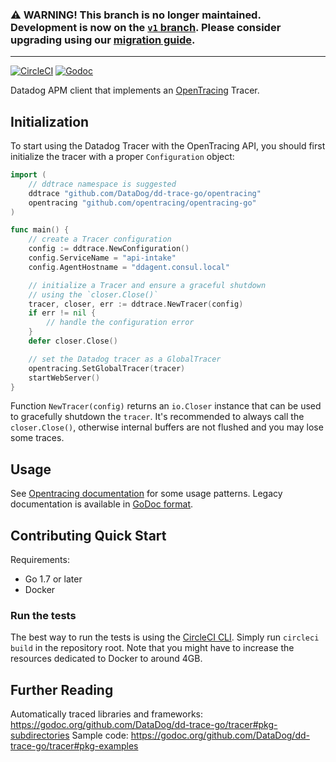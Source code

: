 ### :warning: WARNING! This branch is no longer maintained. Development is now on the [`v1` branch](https://github.com/DataDog/dd-trace-go/tree/v1). Please consider upgrading using our [migration guide](https://github.com/DataDog/dd-trace-go/blob/v1/MIGRATING.md).

---

[![CircleCI](https://circleci.com/gh/DataDog/dd-trace-go/tree/master.svg?style=svg)](https://circleci.com/gh/DataDog/dd-trace-go/tree/master)
[![Godoc](http://img.shields.io/badge/godoc-reference-blue.svg?style=flat)](https://godoc.org/github.com/DataDog/dd-trace-go/opentracing)

Datadog APM client that implements an [OpenTracing](http://opentracing.io) Tracer.

## Initialization

To start using the Datadog Tracer with the OpenTracing API, you should first initialize the tracer with a proper `Configuration` object:

```go
import (
	// ddtrace namespace is suggested
	ddtrace "github.com/DataDog/dd-trace-go/opentracing"
	opentracing "github.com/opentracing/opentracing-go"
)

func main() {
	// create a Tracer configuration
	config := ddtrace.NewConfiguration()
	config.ServiceName = "api-intake"
	config.AgentHostname = "ddagent.consul.local"

	// initialize a Tracer and ensure a graceful shutdown
	// using the `closer.Close()`
	tracer, closer, err := ddtrace.NewTracer(config)
	if err != nil {
		// handle the configuration error
	}
	defer closer.Close()

	// set the Datadog tracer as a GlobalTracer
	opentracing.SetGlobalTracer(tracer)
	startWebServer()
}
```

Function `NewTracer(config)` returns an `io.Closer` instance that can be used to gracefully shutdown the `tracer`. It's recommended to always call the `closer.Close()`, otherwise internal buffers are not flushed and you may lose some traces.

## Usage

See [Opentracing documentation](https://github.com/opentracing/opentracing-go) for some usage patterns. Legacy documentation is available in [GoDoc format](https://godoc.org/github.com/DataDog/dd-trace-go/tracer).

## Contributing Quick Start

Requirements:

* Go 1.7 or later
* Docker

### Run the tests

The best way to run the tests is using the [CircleCI CLI](https://circleci.com/docs/2.0/local-jobs/). Simply run `circleci build`
in the repository root. Note that you might have to increase the resources dedicated to Docker to around 4GB.

## Further Reading

Automatically traced libraries and frameworks: https://godoc.org/github.com/DataDog/dd-trace-go/tracer#pkg-subdirectories
Sample code: https://godoc.org/github.com/DataDog/dd-trace-go/tracer#pkg-examples

